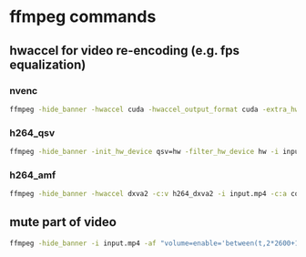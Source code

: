 # ffmpeg commands

## hwaccel for video re-encoding (e.g. fps equalization)

### nvenc

```bash
ffmpeg -hide_banner -hwaccel cuda -hwaccel_output_format cuda -extra_hw_frames 8 -i input.mp4 -c:a copy -c:v h264_nvenc output_nvenc.mp4
```

### h264_qsv

```bash
ffmpeg -hide_banner -init_hw_device qsv=hw -filter_hw_device hw -i input.mp4 -c:a copy -c:v h264_qsv output_qsv.mp4
```

### h264_amf

```bash
ffmpeg -hide_banner -hwaccel dxva2 -c:v h264_dxva2 -i input.mp4 -c:a copy -c:v h264_amf output_amf.mp4
```

## mute part of video

```bash
ffmpeg -hide_banner -i input.mp4 -af "volume=enable='between(t,2*2600+15*60+6,2*3600+18*60+10)':volume=0" -c:v copy output.mp4
```
